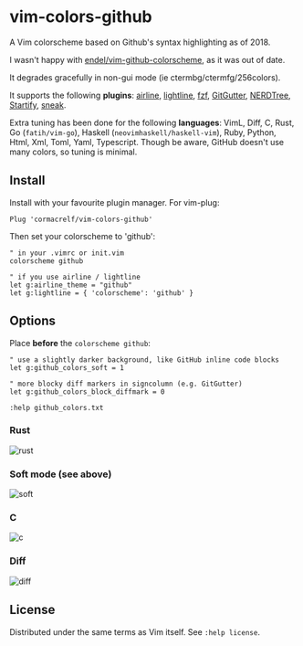# vim-colors-github

A Vim colorscheme based on Github's syntax highlighting as of 2018.

I wasn't happy with [endel/vim-github-colorscheme](https://github.com/endel/vim-github-colorscheme), as it was out of date.

It degrades gracefully in non-gui mode (ie ctermbg/ctermfg/256colors).

It supports the following **plugins**:
[airline](https://github.com/vim-airline/vim-airline),
[lightline](https://github.com/vim-airline/lightline),
[fzf](https://github.com/junegunn/fzf),
[GitGutter](https://github.com/airblade/vim-gitgutter),
[NERDTree](https://github.com/scrooloose/nerdtree),
[Startify](https://github.com/mhinz/vim-startify),
[sneak](https://github.com/justinmk/vim-sneak).

Extra tuning has been done for the following **languages**:
VimL, Diff, C, Rust, Go (`fatih/vim-go`), Haskell 
(`neovimhaskell/haskell-vim`),
Ruby, Python, Html, Xml, Toml, Yaml, Typescript. Though be aware, GitHub 
doesn't use many colors, so tuning is minimal.


## Install

Install with your favourite plugin manager. For vim-plug:

```viml
Plug 'cormacrelf/vim-colors-github'
```

Then set your colorscheme to 'github':

```viml
" in your .vimrc or init.vim
colorscheme github

" if you use airline / lightline
let g:airline_theme = "github"
let g:lightline = { 'colorscheme': 'github' }
```

## Options

Place **before** the `colorscheme github`:

```viml
" use a slightly darker background, like GitHub inline code blocks
let g:github_colors_soft = 1

" more blocky diff markers in signcolumn (e.g. GitGutter)
let g:github_colors_block_diffmark = 0

:help github_colors.txt
```


### Rust

![rust](https://raw.githubusercontent.com/cormacrelf/vim-colors-github/master/shots/rust.png)

### Soft mode (see above)

![soft](https://raw.githubusercontent.com/cormacrelf/vim-colors-github/master/shots/soft.png)

### C

![c](https://raw.githubusercontent.com/cormacrelf/vim-colors-github/master/shots/c.png)

### Diff

![diff](https://raw.githubusercontent.com/cormacrelf/vim-colors-github/master/shots/diff.png)

## License

Distributed under the same terms as Vim itself. See `:help license`.

